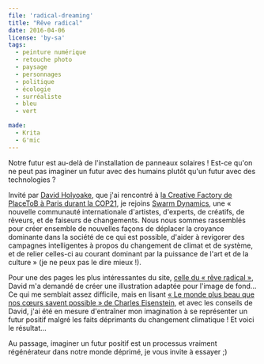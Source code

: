 ```yaml
---
file: 'radical-dreaming'
title: "Rêve radical"
date: 2016-04-06
license: 'by-sa'
tags:
  - peinture numérique
  - retouche photo
  - paysage
  - personnages
  - politique
  - écologie
  - surréaliste
  - bleu
  - vert

made:
  - Krita
  - G'mic
---
```


Notre futur est au-delà de l'installation de panneaux solaires ! Est-ce qu'on ne peut pas imaginer un futur avec des humains plutôt qu'un futur avec des technologies ?

Invité par [David Holyoake](http://swarmdynamics.org/site/our-community/), que j'ai rencontré à [la Creative Factory de PlaceToB à Paris durant la COP21](../blog/inventons-autres-histoires-climat-cop21-placetob), je rejoins [Swarm Dynamics](http://swarmdynamics.org), une « nouvelle communauté internationale d'artistes, d'experts, de créatifs, de rêveurs, et de faiseurs de changements. Nous nous sommes rassemblés pour créer ensemble de nouvelles façons de déplacer la croyance dominante dans la société de ce qui est possible, d'aider à revigorer des campagnes intelligentes à propos du changement de climat et de système, et de relier celles-ci au courant dominant par la puissance de l'art et de la culture » (je ne peux pas le dire mieux !).

Pour une des pages les plus intéressantes du site, [celle du « rêve radical »](http://swarmdynamics.org/site/radical-dreaming/), David m'a demandé de créer une illustration adaptée pour l'image de fond... Ce qui me semblait assez difficile, mais en lisant [« Le monde plus beau que nos cœurs savent possible » de Charles Eisenstein](http://charleseisenstein.net/project/the-more-beautiful-world-our-hearts-know-is-possible/), et avec les conseils de David, j'ai été en mesure d'entraîner mon imagination à se représenter un futur positif malgré les faits déprimants du changement climatique ! Et voici le résultat…

Au passage, imaginer un futur positif est un processus vraiment régénérateur dans notre monde déprimé, je vous invite à essayer ;)
